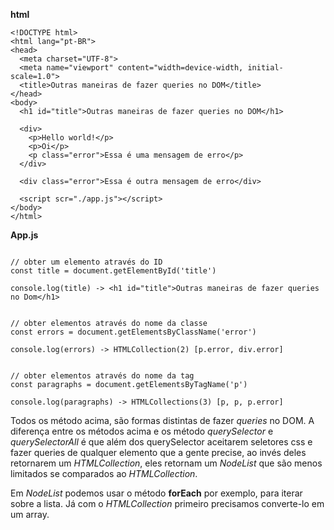 **html**
~~~
<!DOCTYPE html>
<html lang="pt-BR">
<head>
  <meta charset="UTF-8">
  <meta name="viewport" content="width=device-width, initial-scale=1.0">
  <title>Outras maneiras de fazer queries no DOM</title>
</head>
<body>
  <h1 id="title">Outras maneiras de fazer queries no DOM</h1>

  <div>
    <p>Hello world!</p>
    <p>Oi</p>
    <p class="error">Essa é uma mensagem de erro</p>
  </div>

  <div class="error">Essa é outra mensagem de erro</div>

  <script scr="./app.js"></script>
</body>
</html>
~~~

**App.js**
~~~

// obter um elemento através do ID
const title = document.getElementById('title')

console.log(title) -> <h1 id="title">Outras maneiras de fazer queries no Dom</h1>


// obter elementos através do nome da classe
const errors = document.getElementsByClassName('error') 

console.log(errors) -> HTMLCollection(2) [p.error, div.error]


// obter elementos através do nome da tag
const paragraphs = document.getElementsByTagName('p')

console.log(paragraphs) -> HTMLCollections(3) [p, p, p.error]
~~~

Todos os método acima, são formas distintas de fazer *queries* no DOM. A diferença entre os métodos acima e os método *querySelector* e *querySelectorAll* é que além dos querySelector aceitarem seletores css e fazer queries de qualquer elemento que a gente precise, ao invés deles retornarem um *HTMLCollection*, eles retornam um *NodeList* que são menos limitados se comparados ao *HTMLCollection*.

Em *NodeList* podemos usar o método **forEach** por exemplo, para iterar sobre a lista. Já com o *HTMLCollection* primeiro precisamos converte-lo em um array.

